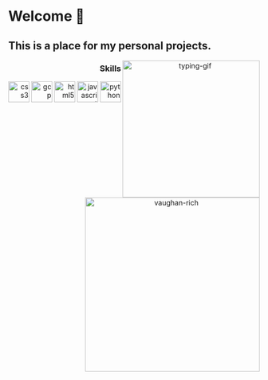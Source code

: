 <h1>Welcome 👋</h1>
<h2>This is a place for my personal projects.</h3>
<p align="center"> <img align="right" src="https://1.bp.blogspot.com/-PerenMfIjCM/XpcyoHWXSzI/AAAAAAAAB-g/DuPj_IoSWAMod3pVy4eEya4uxk-KN0UuACLcBGAsYHQ/s320/typing%2Bcat%2Bgif3.gif" height="275" width="auto" alt="typing-gif" /> </p>
<!--<p align="left"> <img src="https://komarev.com/ghpvc/?username=vaughan-rich" alt="vaughan-rich" /> </p>-->

<div style="text-align: center; margin: auto;">
<h3 align="right">Skills</h3>
<p align="right">
<img src="https://devicons.github.io/devicon/devicon.git/icons/css3/css3-original-wordmark.svg" alt="css3" width="42" height="42"/>
<img src="https://www.vectorlogo.zone/logos/google_cloud/google_cloud-icon.svg" alt="gcp" width="42" height="42"/>
<img src="https://devicons.github.io/devicon/devicon.git/icons/html5/html5-original-wordmark.svg" alt="html5" width="42" height="42"/>
<img src="https://devicons.github.io/devicon/devicon.git/icons/javascript/javascript-original.svg" alt="javascript" width="42" height="42"/> 
<img src="https://devicons.github.io/devicon/devicon.git/icons/python/python-original.svg" alt="python" width="42" height="42"/></p>
<img align="right" width="350" src="https://github-readme-stats.vercel.app/api/top-langs/?username=vaughan-rich&layout=compact&hide=html" alt="vaughan-rich" />
</div>
